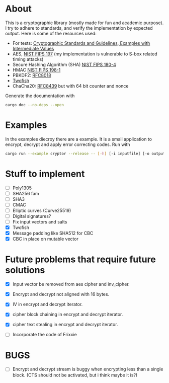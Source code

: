 # About

This is a cryptographic library (mostly made for fun and academic purpose).
I try to adhere to standards, and verify the implementation by expected output.
Here is some of the resources used:

 - For tests: [Cryptographic Standards and Guidelines, Examples with Intermediate Values](https://csrc.nist.gov/projects/cryptographic-standards-and-guidelines/example-values)
 - AES, [NIST FIPS 197](https://csrc.nist.gov/publications/detail/fips/197/final) (my implementation is vulnerable to S-box related timing attacks)
 - Secure Hashing Algorithm (SHA) [NIST FIPS 180-4](https://csrc.nist.gov/publications/detail/fips/180/4/final)
 - HMAC [NIST FIPS 198-1](https://csrc.nist.gov/publications/detail/fips/198/1/final)
 - PBKDF2: [RFC8018](https://tools.ietf.org/html/rfc8018)
 - [Twofish](https://www.schneier.com/academic/archives/1998/06/twofish_a_128-bit_bl.html)
 - ChaCha20: [RFC8439](https://tools.ietf.org/html/rfc8439) but with 64 bit counter and nonce
 
Generate the documentation with

```bash
cargo doc --no-deps --open
```

# Examples

In the examples diecroy there are a example.
It is a small application to encrypt, decrypt and apply error correcting codes.
Run with

```bash
cargo run --example cryptor --release -- [-h] [-i inputfile] [-o outputfile] [-p password] encrypt|decrypt
```

# Stuff to implement

 - [ ] Poly1305
 - [ ] SHA256 fam
 - [ ] SHA3
 - [ ] CMAC
 - [ ] Elliptic curves (Curve25519)
 - [ ] Digital signatures?
 - [ ] Fix input vectors and salts
 - [x] Twofish
 - [x] Message padding like SHA512 for CBC
 - [x] CBC in place on mutable vector

# Future problems that require future solutions

 - [x] Input vector be removed from aes cipher and inv_cipher.
 - [x] Encrypt and decrypt not aligned with 16 bytes.
 - [x] IV in encrypt and decrypt iterator.
 - [x] cipher block chaining in encrypt and decrypt iterator.
 - [x] cipher text stealing in encrypt and decrypt iterator.

 - [ ] Incorporate the code of Frixxie

# BUGS

 - [ ] Encrypt and decrypt stream is buggy when encrypting less than a single block. (CTS should not be activated, but i think maybe it is?)
